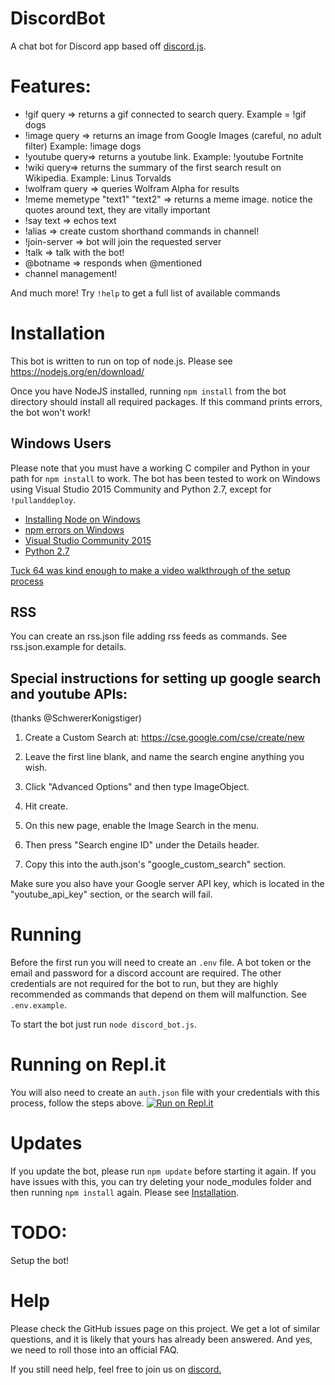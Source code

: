 # DiscordBot
A chat bot for Discord app based off <a href="https://github.com/hydrabolt/discord.js/">discord.js</a>.

# Features:
- !gif query => returns a gif connected to search query. Example = !gif dogs
- !image query => returns an image from Google Images (careful, no adult filter) Example: !image dogs
- !youtube query=> returns a youtube link. Example: !youtube Fortnite
- !wiki query=> returns the summary of the first search result on Wikipedia. Example: Linus Torvalds
- !wolfram query => queries Wolfram Alpha for results
- !meme memetype "text1" "text2" => returns a meme image. notice the quotes around text, they are vitally important
- !say text => echos text
- !alias => create custom shorthand commands in channel!
- !join-server => bot will join the requested server
- !talk => talk with the bot!
- @botname => responds when @mentioned
- channel management!

And much more! Try `!help` to get a full list of available commands

# Installation

This bot is written to run on top of node.js. Please see https://nodejs.org/en/download/

Once you have NodeJS installed, running `npm install` from the bot directory should install all required packages. If this command prints errors, the bot won't work!



## Windows Users
Please note that you must have a working C compiler and Python in your path for
`npm install` to work. The bot has been tested to work on Windows using Visual Studio 2015 Community and Python 2.7, except for `!pullanddeploy`.
* [Installing Node on Windows](http://blog.teamtreehouse.com/install-node-js-npm-windows)
* [npm errors on Windows](http://stackoverflow.com/questions/21365714/nodejs-error-installing-with-npm)
* [Visual Studio Community 2015](https://www.visualstudio.com/en-us/products/visual-studio-community-vs.aspx)
* [Python 2.7](https://www.python.org/downloads/)

[Tuck 64 was kind enough to make a video walkthrough of the setup process](https://www.youtube.com/watch?v=H-82S2jFOII)

## RSS
You can create an rss.json file adding rss feeds as commands. See rss.json.example for details.

## Special instructions for setting up google search and youtube APIs:

(thanks @SchwererKonigstiger)

1) Create a Custom Search at: https://cse.google.com/cse/create/new

2) Leave the first line blank, and name the search engine anything you wish.

3) Click "Advanced Options" and then type ImageObject.

4) Hit create.

5) On this new page, enable the Image Search in the menu.

6) Then press "Search engine ID" under the Details header.

7) Copy this into the auth.json's "google_custom_search" section.

Make sure you also have your Google server API key, which is located in the "youtube_api_key" section, or the search will fail.

# Running
Before the first run you will need to create an `.env` file. A bot token or the email and password for a discord account are required. The other credentials are not required for the bot to run, but they are highly recommended as commands that depend on them will malfunction. See `.env.example`.

To start the bot just run
`node discord_bot.js`.

# Running on Repl.it
You will also need to create an `auth.json` file with your credentials with this process, follow the steps above.
[![Run on Repl.it](https://repl.it/badge/github/chalda/DiscordBot)](https://repl.it/github/chalda/DiscordBot)

# Updates
If you update the bot, please run `npm update` before starting it again. If you have
issues with this, you can try deleting your node_modules folder and then running
`npm install` again. Please see [Installation](#Installation).

# TODO:
Setup the bot!

# Help
Please check the GitHub issues page on this project. We get a lot of similar questions, and it is likely that yours has already been answered. And yes, we need to roll those into an official FAQ.

If you still need help, feel free to join us on [discord.](https://discord.gg/m29GJBN)
